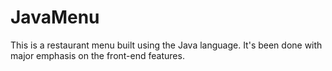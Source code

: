# JavaMenu
This is a restaurant menu built using the Java language.
It's been done with major emphasis on the front-end features.

